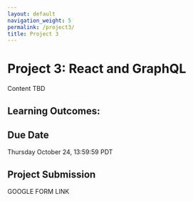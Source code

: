 ```yaml
---
layout: default
navigation_weight: 5
permalink: /project3/
title: Project 3
---
```


# Project 3: React and GraphQL

Content TBD

## Learning Outcomes:

## Due Date

Thursday October 24, 13:59:59 PDT

## Project Submission

GOOGLE FORM LINK
